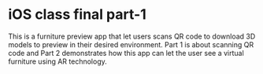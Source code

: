 # iOS class final part-1
This is a furniture preview app that let users scans QR code to download 3D models to preview in their desired environment. Part 1 is about scanning QR code and Part 2 demonstrates how this app can let the user see a virtual furniture using AR technology.

